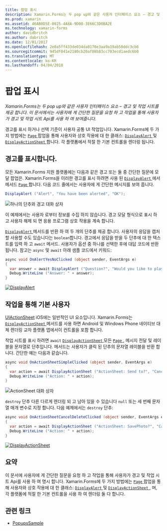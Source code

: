 ```yaml
---
title: 팝업 표시
description: Xamarin.Forms는 두 pop up와 같은 사용자 인터페이스 요소 – 경고 및 작업 시트를 제공 합니다. 이 문서에서는 사용자에 게 간단한 질문을 요청 하 고 작업을 통해 사용자가 경고 및 작업 시트 Api를 사용 하 여 보여줍니다.
ms.prod: xamarin
ms.assetid: 46AB0D5E-0025-4A8A-9D00-3E66C3D0BA2E
ms.technology: xamarin-forms
author: davidbritch
ms.author: dabritch
ms.date: 12/01/2017
ms.openlocfilehash: 2e0a5ff433de034da0170e3aa9a19ab50ddc3cb6
ms.sourcegitcommit: 945df041e2180cb20af08b83cc703ecd1aedc6b0
ms.translationtype: MT
ms.contentlocale: ko-KR
ms.lasthandoff: 04/04/2018
---
```

# <a name="displaying-pop-ups"></a>팝업 표시

_Xamarin.Forms는 두 pop up와 같은 사용자 인터페이스 요소 – 경고 및 작업 시트를 제공 합니다. 이 문서에서는 사용자에 게 간단한 질문을 요청 하 고 작업을 통해 사용자가 경고 및 작업 시트 Api를 사용 하 여 보여줍니다._

경고를 표시 하거나 선택 기준이 사용자 공통 UI 작업입니다. Xamarin.Forms에 두 가지 방법에는 [ `Page` ](https://developer.xamarin.com/api/type/Xamarin.Forms.Page/) 팝업을 통해 사용자와 상호 작용에 대 한 클래스: [ `DisplayAlert` ](https://developer.xamarin.com/api/member/Xamarin.Forms.Page.DisplayAlert(System.String,System.String,System.String)/) 및 [ `DisplayActionSheet` ](https://developer.xamarin.com/api/member/Xamarin.Forms.Page.DisplayActionSheet(System.String,System.String,System.String,System.String[])/)합니다. 각 플랫폼에서 적절 한 기본 컨트롤을 렌더링 됩니다.

## <a name="displaying-an-alert"></a>경고를 표시합니다.

모든 Xamarin.Forms 지원 플랫폼에는 다음과 같은 경고 또는 둘 중 간단한 질문에 모달 팝업은. Xamarin.Forms을 이러한 경고를 표시 하려면 사용 된 [ `DisplayAlert` ](https://developer.xamarin.com/api/member/Xamarin.Forms.Page.DisplayAlert(System.String,System.String,System.String)/) 에서 메서드 [ `Page` ](https://developer.xamarin.com/api/type/Xamarin.Forms.Page/)합니다. 다음 코드 줄에서는 사용자에 게 간단한 메시지를 보여 줍니다.

```csharp
DisplayAlert ("Alert", "You have been alerted", "OK");
```

![](pop-ups-images/alert.png "하나의 단추와 경고 대화 상자")

이 예제에서는 사용자 로부터 정보를 수집 하지 않습니다. 경고 모달 형식으로 표시 하 고 사용자 해제 되 면 응용 프로그램 상호 작용을 계속 합니다.

[ `DisplayAlert` ](https://developer.xamarin.com/api/member/Xamarin.Forms.Page.DisplayAlert(System.String,System.String,System.String)/) 메서드를 반환 하 여 두 개의 단추를 제공 합니다. 사용자의 응답을 캡처할 사용할 수도 있습니다는 `boolean`합니다. 경고에서 응답을 받을 두 단추에 대 한 텍스트를 입력 하 고 `await` 메서드. 사용자가 옵션 중 하나를 선택한 후에 대답 코드에 반환 됩니다. 참고는 `async` 및 `await` 아래 샘플 코드에서 키워드:

```csharp
async void OnAlertYesNoClicked (object sender, EventArgs e)
{
  var answer = await DisplayAlert ("Question?", "Would you like to play a game", "Yes", "No");
  Debug.WriteLine ("Answer: " + answer);
}
```

[![DisplayAlert](pop-ups-images/alert2-sml.png "경고 개의 단추가 있는 대화 상자")](pop-ups-images/alert2.png#lightbox "경고 개의 단추가 있는 대화 상자")

## <a name="guiding-users-through-tasks"></a>작업을 통해 기본 사용자

[UIActionSheet](https://developer.apple.com/library/ios/documentation/uikit/reference/uiactionsheet_class/Reference/Reference.html) iOS에는 일반적인 UI 요소입니다. Xamarin.Forms는 [ `DisplayActionSheet` ](https://developer.xamarin.com/api/member/Xamarin.Forms.Page.DisplayActionSheet(System.String,System.String,System.String,System.String[])/) 메서드를 사용 하면 Android 및 Windows Phone 네이티브 대체 렌더링 교차 플랫폼 앱에서이 컨트롤을 포함 합니다.

작업 시트를 표시 하려면 `await` [ `DisplayActionSheet` ](https://developer.xamarin.com/api/member/Xamarin.Forms.Page.DisplayActionSheet(System.String,System.String,System.String,System.String[])/) 모든 [ `Page` ](https://developer.xamarin.com/api/type/Xamarin.Forms.Page/), 메시지 전달 및 레이블을 문자열로 단추입니다. 메서드는 사용자가 클릭 된 단추의 문자열 레이블을 반환 합니다. 간단한 예는 다음과 같습니다.

```csharp
async void OnActionSheetSimpleClicked (object sender, EventArgs e)
{
  var action = await DisplayActionSheet ("ActionSheet: Send to?", "Cancel", null, "Email", "Twitter", "Facebook");
  Debug.WriteLine ("Action: " + action);
}
```

![](pop-ups-images/action.png "ActionSheet 대화 상자")

`destroy` 단추 다른 다르게 렌더링 되 고 남아 있을 수 있습니다 `null` 또는 세 번째 문자열 매개 변수로 지정 합니다. 다음 예제에서는 `destroy` 단추:

```csharp
async void OnActionSheetCancelDeleteClicked (object sender, EventArgs e)
{
  var action = await DisplayActionSheet ("ActionSheet: SavePhoto?", "Cancel", "Delete", "Photo Roll", "Email");
  Debug.WriteLine ("Action: " + action);
}
```

[![DisplayActionSheet](pop-ups-images/action2-sml.png "Destroy 단추와 작업 시트 대화")](pop-ups-images/action2.png#lightbox "Destroy 단추와 작업 시트 대화 상자")

## <a name="summary"></a>요약

이 문서에 사용자에 게 간단한 질문을 요청 하 고 작업을 통해 사용자가 경고 및 작업 시트 Api를 사용 하 여 명시 합니다. Xamarin.Forms에 두 가지 방법에는 [ `Page` ](https://developer.xamarin.com/api/type/Xamarin.Forms.Page/) 팝업을 통해 사용자와 상호 작용에 대 한 클래스: [ `DisplayAlert` ](https://developer.xamarin.com/api/member/Xamarin.Forms.Page.DisplayAlert(System.String,System.String,System.String)/) 및 [ `DisplayActionSheet` ](https://developer.xamarin.com/api/member/Xamarin.Forms.Page.DisplayActionSheet(System.String,System.String,System.String,System.String[])/), 며, 각 플랫폼에 적절 한 기본 컨트롤을 사용 하 여 렌더링 둘 다 합니다.



## <a name="related-links"></a>관련 링크

- [PopupsSample](https://developer.xamarin.com/samples/xamarin-forms/Navigation/Pop-ups/)
